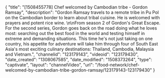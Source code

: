 {
    "title": "[1508455778] Chef welcomed by Cambodian tribe - Gordon Ramsay",
    "description": "Gordon Ramsay travels to a remote tribe in Pu Pol on the Cambodian border to learn about tribal cuisine. He is welcomed with prayers and potent rice wine. \n\nFrom season 2 of Gordon's Great Escape. For the second series, Gordon goes back on the road doing what he loves most: searching out the best food in the world and testing himself in extreme and demanding situations. This time he's not just taking on one country, his appetite for adventure will take him through four of South East Asia's most exciting culinary destinations: Thailand, Cambodia, Malaysia and Vietnam.",
    "channelid": "123179143",
    "videoid": "123179430",
    "date_created": "1308067585",
    "date_modified": "1508373264",
    "type": "captivate",
    "layout": "channelVideo",
    "url": "\/food-network\/chef-welcomed-by-cambodian-tribe-gordon-ramsay\/123179143-123179430"
}